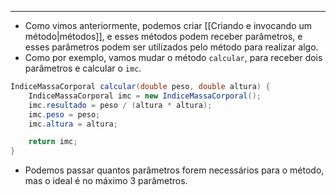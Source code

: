___
- Como vimos anteriormente, podemos criar [[Criando e invocando um método|métodos]], e esses métodos podem receber parâmetros, e esses parâmetros podem ser utilizados pelo método para realizar algo.
- Como por exemplo, vamos mudar o método `calcular`, para receber dois parâmetros e calcular o `imc`.
```java
IndiceMassaCorporal calcular(double peso, double altura) {
	IndiceMassaCorporal imc = new IndiceMassaCorporal();
	imc.resultado = peso / (altura * altura);
	imc.peso = peso;
	imc.altura = altura;

	return imc;
}
```
- Podemos passar quantos parâmetros forem necessários para o método, mas o ideal é no máximo 3 parâmetros. 